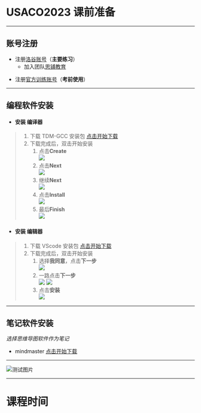 # USACO2023 课前准备
---
## 账号注册
- 注册[洛谷账号](https://www.luogu.com.cn/)（**主要练习**）
   - 加入团队[思铺教育](https://www.luogu.com.cn/team/36943)
<!-- - 注册[openjudge](http://noi.openjudge.cn/) （**前期使用**） -->
- 注册[官方训练账号](https://train.usaco.org/)（**考前使用**）
---
## 编程软件安装
- #### 安装 **编译器**
> 1. 下载 TDM-GCC 安装包 [点击开始下载](https://lestore.lenovo.com/detail/L101412)
> 2. 下载完成后，双击开始安装
>     1. 点击**Create** <br>![](https://s1.328888.xyz/2022/07/24/mYFlk.png)
>     2. 点击**Next** <br>![](https://s1.328888.xyz/2022/07/24/mYmS7.png)
>     3. 继续**Next** <br>![](https://s1.328888.xyz/2022/07/24/mYlom.png)
>     4. 点击**Install** <br>![](https://s1.328888.xyz/2022/07/24/mYOkE.png)
>     5. 最后**Finish** <br>![](https://s1.328888.xyz/2022/07/24/mYjJJ.png)

- #### 安装 **编辑器**
> 1. 下载 VScode 安装包 [点击开始下载](https://lestore.lenovo.com/detail/22856)
> 2. 下载完成后，双击开始安装
>     1. 选择**我同意**，点击**下一步**  <br>![](https://s1.328888.xyz/2022/07/24/mYuWw.png)
>     2. 一路点击**下一步**  <br>![](https://s1.328888.xyz/2022/07/24/mY43i.png)  ![](https://s1.328888.xyz/2022/07/24/mY6Pg.png)
>     3. 点击**安装**  <br>![](https://s1.328888.xyz/2022/07/24/mYTYh.png)
---
## 笔记软件安装
   *选择思维导图软件作为笔记*
- mindmaster [点击开始下载](https://www.edrawsoft.cn/mindmaster/)
---
![测试图片](https://img-prod-cms-rt-microsoft-com.akamaized.net/cms/api/am/imageFileData/RE4wEad?ver=fd8b)

---
# 课程时间

<!-- | 课次 | 日期 | 时间 | 备注 |
| :-: | :-: | :-: | - |
| 1 |8月10日|9:00 ~ 12:00| |
| 2 |8月12日|9:00 ~ 12:00| |
| 3 |8月15日|9:00 ~ 12:00| |
| 4 |8月17日|9:00 ~ 12:00| |
| 5 |8月19日|9:00 ~ 12:00| |
| 6 |8月22日|9:00 ~ 12:00| |
| 7 |8月24日|9:00 ~ 12:00| |
| 8 |8月29日|9:00 ~ 12:00| |
| 9 |9月3日|9:00 ~ 12:00| |
| 10 |9月4日|9:00 ~ 12:00| |
| 11 |9月10日|9:00 ~ 12:00| |
| 12 |9月11日|9:00 ~ 12:00| |
| 13 |9月17日|9:00 ~ 12:00| |
| 14 |9月18日|9:00 ~ 12:00| |
| - | - | - |  | -->
